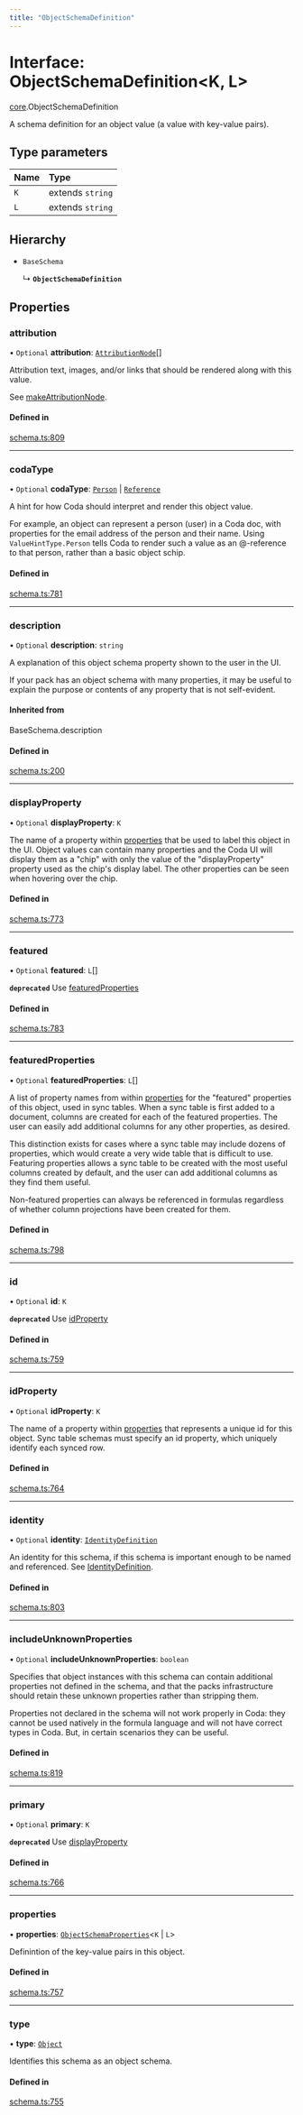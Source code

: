 ```yaml
---
title: "ObjectSchemaDefinition"
---
```

# Interface: ObjectSchemaDefinition<K, L\>

[core](../modules/core.md).ObjectSchemaDefinition

A schema definition for an object value (a value with key-value pairs).

## Type parameters

| Name | Type |
| :------ | :------ |
| `K` | extends `string` |
| `L` | extends `string` |

## Hierarchy

- `BaseSchema`

  ↳ **`ObjectSchemaDefinition`**

## Properties

### attribution

• `Optional` **attribution**: [`AttributionNode`](../types/core.AttributionNode.md)[]

Attribution text, images, and/or links that should be rendered along with this value.

See [makeAttributionNode](../functions/core.makeAttributionNode.md).

#### Defined in

[schema.ts:809](https://github.com/coda/packs-sdk/blob/main/schema.ts#L809)

___

### codaType

• `Optional` **codaType**: [`Person`](../enums/core.ValueHintType.md#person) \| [`Reference`](../enums/core.ValueHintType.md#reference)

A hint for how Coda should interpret and render this object value.

For example, an object can represent a person (user) in a Coda doc, with properties for the
email address of the person and their name. Using `ValueHintType.Person` tells Coda to
render such a value as an @-reference to that person, rather than a basic object schip.

#### Defined in

[schema.ts:781](https://github.com/coda/packs-sdk/blob/main/schema.ts#L781)

___

### description

• `Optional` **description**: `string`

A explanation of this object schema property shown to the user in the UI.

If your pack has an object schema with many properties, it may be useful to
explain the purpose or contents of any property that is not self-evident.

#### Inherited from

BaseSchema.description

#### Defined in

[schema.ts:200](https://github.com/coda/packs-sdk/blob/main/schema.ts#L200)

___

### displayProperty

• `Optional` **displayProperty**: `K`

The name of a property within [properties](core.ObjectSchemaDefinition.md#properties) that be used to label this object in the UI.
Object values can contain many properties and the Coda UI will display them as a "chip"
with only the value of the "displayProperty" property used as the chip's display label.
The other properties can be seen when hovering over the chip.

#### Defined in

[schema.ts:773](https://github.com/coda/packs-sdk/blob/main/schema.ts#L773)

___

### featured

• `Optional` **featured**: `L`[]

**`deprecated`** Use [featuredProperties](core.ObjectSchemaDefinition.md#featuredproperties)

#### Defined in

[schema.ts:783](https://github.com/coda/packs-sdk/blob/main/schema.ts#L783)

___

### featuredProperties

• `Optional` **featuredProperties**: `L`[]

A list of property names from within [properties](core.ObjectSchemaDefinition.md#properties) for the "featured" properties
of this object, used in sync tables. When a sync table is first added to a document,
columns are created for each of the featured properties. The user can easily add additional
columns for any other properties, as desired.

This distinction exists for cases where a sync table may include dozens of properties,
which would create a very wide table that is difficult to use. Featuring properties
allows a sync table to be created with the most useful columns created by default,
and the user can add additional columns as they find them useful.

Non-featured properties can always be referenced in formulas regardless of whether column
projections have been created for them.

#### Defined in

[schema.ts:798](https://github.com/coda/packs-sdk/blob/main/schema.ts#L798)

___

### id

• `Optional` **id**: `K`

**`deprecated`** Use [idProperty](core.ObjectSchemaDefinition.md#idproperty)

#### Defined in

[schema.ts:759](https://github.com/coda/packs-sdk/blob/main/schema.ts#L759)

___

### idProperty

• `Optional` **idProperty**: `K`

The name of a property within [properties](core.ObjectSchemaDefinition.md#properties) that represents a unique id for this object.
Sync table schemas must specify an id property, which uniquely identify each synced row.

#### Defined in

[schema.ts:764](https://github.com/coda/packs-sdk/blob/main/schema.ts#L764)

___

### identity

• `Optional` **identity**: [`IdentityDefinition`](core.IdentityDefinition.md)

An identity for this schema, if this schema is important enough to be named and referenced.
See [IdentityDefinition](core.IdentityDefinition.md).

#### Defined in

[schema.ts:803](https://github.com/coda/packs-sdk/blob/main/schema.ts#L803)

___

### includeUnknownProperties

• `Optional` **includeUnknownProperties**: `boolean`

Specifies that object instances with this schema can contain additional properties not defined
in the schema, and that the packs infrastructure should retain these unknown properties
rather than stripping them.

Properties not declared in the schema will not work properly in Coda: they cannot be
used natively in the formula language and will not have correct types in Coda. But, in certain
scenarios they can be useful.

#### Defined in

[schema.ts:819](https://github.com/coda/packs-sdk/blob/main/schema.ts#L819)

___

### primary

• `Optional` **primary**: `K`

**`deprecated`** Use [displayProperty](core.ObjectSchemaDefinition.md#displayproperty)

#### Defined in

[schema.ts:766](https://github.com/coda/packs-sdk/blob/main/schema.ts#L766)

___

### properties

• **properties**: [`ObjectSchemaProperties`](../types/core.ObjectSchemaProperties.md)<`K` \| `L`\>

Definintion of the key-value pairs in this object.

#### Defined in

[schema.ts:757](https://github.com/coda/packs-sdk/blob/main/schema.ts#L757)

___

### type

• **type**: [`Object`](../enums/core.ValueType.md#object)

Identifies this schema as an object schema.

#### Defined in

[schema.ts:755](https://github.com/coda/packs-sdk/blob/main/schema.ts#L755)

